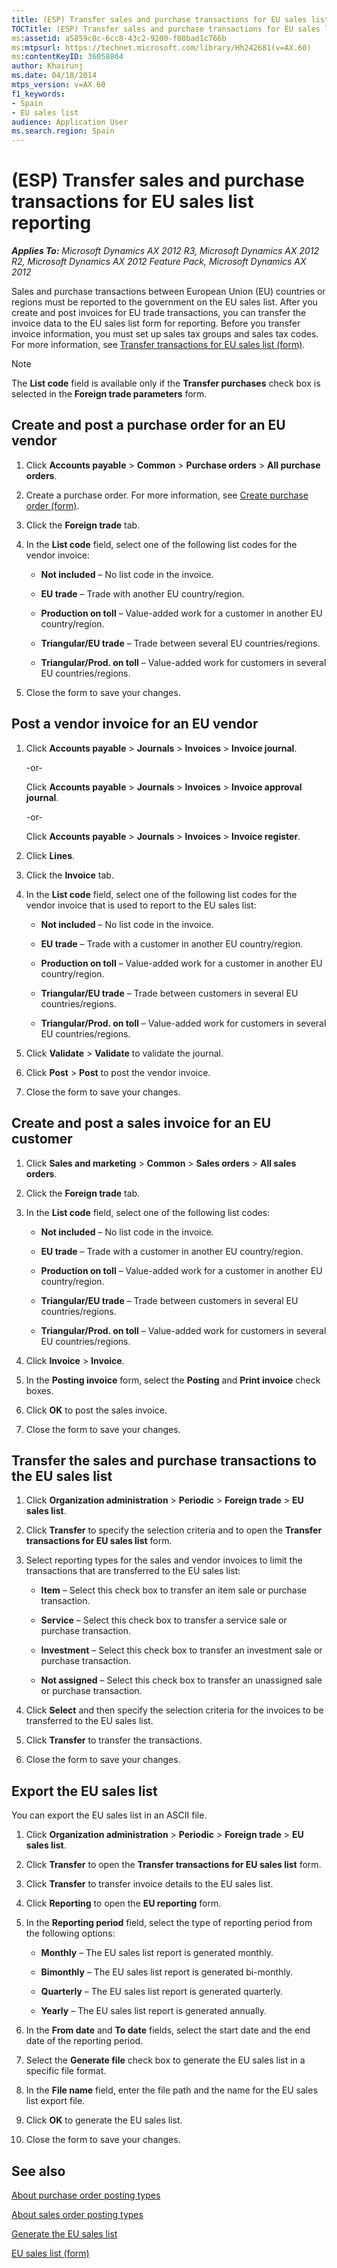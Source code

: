 ```yaml
---
title: (ESP) Transfer sales and purchase transactions for EU sales list reporting
TOCTitle: (ESP) Transfer sales and purchase transactions for EU sales list reporting
ms:assetid: a5859c8c-6cc8-43c2-9200-f08bad1c766b
ms:mtpsurl: https://technet.microsoft.com/library/Hh242681(v=AX.60)
ms:contentKeyID: 36058864
author: Khairunj
ms.date: 04/18/2014
mtps_version: v=AX.60
f1_keywords:
- Spain
- EU sales list
audience: Application User
ms.search.region: Spain
---
```


# (ESP) Transfer sales and purchase transactions for EU sales list reporting 


_**Applies To:** Microsoft Dynamics AX 2012 R3, Microsoft Dynamics AX 2012 R2, Microsoft Dynamics AX 2012 Feature Pack, Microsoft Dynamics AX 2012_

Sales and purchase transactions between European Union (EU) countries or regions must be reported to the government on the EU sales list. After you create and post invoices for EU trade transactions, you can transfer the invoice data to the EU sales list form for reporting. Before you transfer invoice information, you must set up sales tax groups and sales tax codes. For more information, see [Transfer transactions for EU sales list (form)](https://technet.microsoft.com/library/aa499405\(v=ax.60\)).


> [!NOTE]
> <P>The <STRONG>List code</STRONG> field is available only if the <STRONG>Transfer purchases</STRONG> check box is selected in the <STRONG>Foreign trade parameters</STRONG> form.</P>



## Create and post a purchase order for an EU vendor

1.  Click **Accounts payable** \> **Common** \> **Purchase orders** \> **All purchase orders**.

2.  Create a purchase order. For more information, see [Create purchase order (form)](https://technet.microsoft.com/library/aa570189\(v=ax.60\)).

3.  Click the **Foreign trade** tab.

4.  In the **List code** field, select one of the following list codes for the vendor invoice:
    
      - **Not included** – No list code in the invoice.
    
      - **EU trade** – Trade with another EU country/region.
    
      - **Production on toll** – Value-added work for a customer in another EU country/region.
    
      - **Triangular/EU trade** – Trade between several EU countries/regions.
    
      - **Triangular/Prod. on toll** – Value-added work for customers in several EU countries/regions.

5.  Close the form to save your changes.

## Post a vendor invoice for an EU vendor

1.  Click **Accounts payable** \> **Journals** \> **Invoices** \> **Invoice journal**.
    
    \-or-
    
    Click **Accounts payable** \> **Journals** \> **Invoices** \> **Invoice approval journal**.
    
    \-or-
    
    Click **Accounts payable** \> **Journals** \> **Invoices** \> **Invoice register**.

2.  Click **Lines**.

3.  Click the **Invoice** tab.

4.  In the **List code** field, select one of the following list codes for the vendor invoice that is used to report to the EU sales list:
    
      - **Not included** – No list code in the invoice.
    
      - **EU trade** – Trade with a customer in another EU country/region.
    
      - **Production on toll** – Value-added work for a customer in another EU country/region.
    
      - **Triangular/EU trade** – Trade between customers in several EU countries/regions.
    
      - **Triangular/Prod. on toll** – Value-added work for customers in several EU countries/regions.

5.  Click **Validate** \> **Validate** to validate the journal.

6.  Click **Post** \> **Post** to post the vendor invoice.

7.  Close the form to save your changes.

## Create and post a sales invoice for an EU customer

1.  Click **Sales and marketing** \> **Common** \> **Sales orders** \> **All sales orders**.

2.  Click the **Foreign trade** tab.

3.  In the **List code** field, select one of the following list codes:
    
      - **Not included** – No list code in the invoice.
    
      - **EU trade** – Trade with a customer in another EU country/region.
    
      - **Production on toll** – Value-added work for a customer in another EU country/region.
    
      - **Triangular/EU trade** – Trade between customers in several EU countries/regions.
    
      - **Triangular/Prod. on toll** – Value-added work for customers in several EU countries/regions.

4.  Click **Invoice** \> **Invoice**.

5.  In the **Posting invoice** form, select the **Posting** and **Print invoice** check boxes.

6.  Click **OK** to post the sales invoice.

7.  Close the form to save your changes.

## Transfer the sales and purchase transactions to the EU sales list

1.  Click **Organization administration** \> **Periodic** \> **Foreign trade** \> **EU sales list**.

2.  Click **Transfer** to specify the selection criteria and to open the **Transfer transactions for EU sales list** form.

3.  Select reporting types for the sales and vendor invoices to limit the transactions that are transferred to the EU sales list:
    
      - **Item** – Select this check box to transfer an item sale or purchase transaction.
    
      - **Service** – Select this check box to transfer a service sale or purchase transaction.
    
      - **Investment** – Select this check box to transfer an investment sale or purchase transaction.
    
      - **Not assigned** – Select this check box to transfer an unassigned sale or purchase transaction.

4.  Click **Select** and then specify the selection criteria for the invoices to be transferred to the EU sales list.

5.  Click **Transfer** to transfer the transactions.

6.  Close the form to save your changes.

## Export the EU sales list

You can export the EU sales list in an ASCII file.

1.  Click **Organization administration** \> **Periodic** \> **Foreign trade** \> **EU sales list**.

2.  Click **Transfer** to open the **Transfer transactions for EU sales list** form.

3.  Click **Transfer** to transfer invoice details to the EU sales list.

4.  Click **Reporting** to open the **EU reporting** form.

5.  In the **Reporting period** field, select the type of reporting period from the following options:
    
      - **Monthly** – The EU sales list report is generated monthly.
    
      - **Bimonthly** – The EU sales list report is generated bi-monthly.
    
      - **Quarterly** – The EU sales list report is generated quarterly.
    
      - **Yearly** – The EU sales list report is generated annually.

6.  In the **From date** and **To date** fields, select the start date and the end date of the reporting period.

7.  Select the **Generate file** check box to generate the EU sales list in a specific file format.

8.  In the **File name** field, enter the file path and the name for the EU sales list export file.

9.  Click **OK** to generate the EU sales list.

10. Close the form to save your changes.

## See also

[About purchase order posting types](about-purchase-order-posting-types.md)

[About sales order posting types](about-sales-order-posting-types.md)

[Generate the EU sales list](generate-the-eu-sales-list.md)

[EU sales list (form)](https://technet.microsoft.com/library/aa596355\(v=ax.60\))

  


